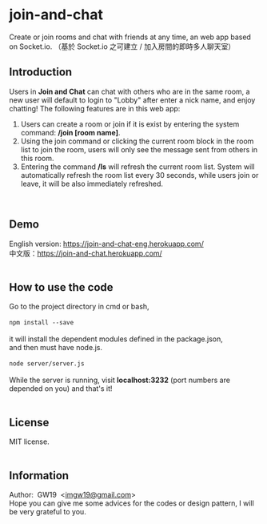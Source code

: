# join-and-chat
Create or join rooms and chat with friends at any time, an web app based on Socket.io. （基於 Socket.io 之可建立 / 加入房間的即時多人聊天室）

## Introduction
Users in <strong>Join and Chat</strong> can chat with others who are in the same room, 
a new user will default to login to "Lobby" after enter a nick name, 
and enjoy chatting! The following features are in this web app: <br>

<ol>

<li>Users can create a room or join if it is exist by entering the system command: <b>/join [room name]</b>.</li>

<li>Using the join command or clicking the current room block in the room list to join the room, 
users will only see the message sent from others in this room.</li>

<li>Entering the command <b>/ls</b> will refresh the current room list. 
System will automatically refresh the room list every 30 seconds, 
while users join or leave, it will be also immediately refreshed.</li>

</ol>
<br>

## Demo
English version: <a href='https://join-and-chat-eng.herokuapp.com' target='_blank'>https://join-and-chat-eng.herokuapp.com/</a><br>
中文版：<a href='https://join-and-chat.herokuapp.com' target='_blank'>https://join-and-chat.herokuapp.com/<a><br>
<br>

## How to use the code
Go to the project directory in cmd or bash, <br><br>
```npm install --save```<br><br>
it will install the dependent modules defined in the package.json, <br>
and then must have node.js. <br><br>
```node server/server.js```<br><br>
While the server is running, visit <b>localhost:3232</b> (port numbers are depended on you) and that's it!<br><br>

## License
MIT license.<br><br>

## Information
Author: &nbsp;GW19 &nbsp;\<imgw19@gmail.com\><br>
Hope you can give me some advices for the codes or design pattern, I will be very grateful to you.<br><br>
